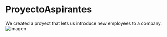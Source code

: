 # ProyectoAspirantes
We created a proyect that lets us introduce new employees to a company.
![imagen](https://www.diariomotor.com/imagenes/picscache/750x/ferrari-laferrari-fotos-dm-23_750x.jpg)
